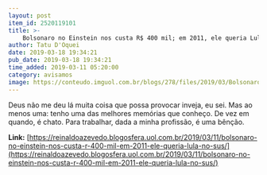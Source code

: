 ```yaml
---
layout: post
item_id: 2520119101
title: >-
    Bolsonaro no Einstein nos custa R$ 400 mil; em 2011, ele queria Lula no SUS
author: Tatu D'Oquei
date: 2019-03-18 19:34:21
pub_date: 2019-03-18 19:34:21
time_added: 2019-03-11 05:20:00
category: avisamos
image: https://conteudo.imguol.com.br/blogs/278/files/2019/03/BolsonaroLulaSirio-594x300.jpg
---
```


Deus não me deu lá muita coisa que possa provocar inveja, eu sei. Mas ao menos uma: tenho uma das melhores memórias que conheço. De vez em quando, é chato. Para trabalhar, dada a minha profissão, é uma bênção.

**Link:** [https://reinaldoazevedo.blogosfera.uol.com.br/2019/03/11/bolsonaro-no-einstein-nos-custa-r-400-mil-em-2011-ele-queria-lula-no-sus/](https://reinaldoazevedo.blogosfera.uol.com.br/2019/03/11/bolsonaro-no-einstein-nos-custa-r-400-mil-em-2011-ele-queria-lula-no-sus/)

